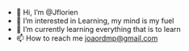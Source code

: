 - 👋 Hi, I’m @Jflorien
- 👀 I’m interested in Learning, my mind is my fuel
- 🌱 I’m currently learning everything that is to learn
- 📫 How to reach me joaordmp@gmail.com

<!---
Jflorien/Jflorien is a ✨ special ✨ repository because its `README.md` (this file) appears on your GitHub profile.
You can click the Preview link to take a look at your changes.
--->
